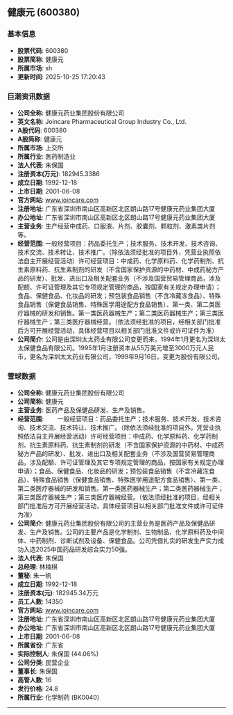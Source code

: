 ## 健康元 (600380)

### 基本信息

- **股票代码**: 600380
- **股票简称**: 健康元
- **所属市场**: sh
- **更新时间**: 2025-10-25 17:20:43

### 巨潮资讯数据

- **公司全称**: 健康元药业集团股份有限公司
- **英文名称**: Joincare Pharmaceutical Group Industry Co., Ltd.
- **A股代码**: 600380
- **A股简称**: 健康元
- **所属市场**: 上交所
- **所属行业**: 医药制造业
- **法人代表**: 朱保国
- **注册资本(万元)**: 182945.3386
- **成立日期**: 1992-12-18
- **上市日期**: 2001-06-08
- **官方网站**: www.joincare.com
- **注册地址**: 广东省深圳市南山区高新区北区朗山路17号健康元药业集团大厦
- **办公地址**: 广东省深圳市南山区高新区北区朗山路17号健康元药业集团大厦
- **主营业务**: 生产经营中成药、口服液、片剂、胶囊剂、颗粒剂、激素类片剂等。
- **经营范围**: 一般经营项目：药品委托生产；技术服务、技术开发、技术咨询、技术交流、技术转让、技术推广。（除依法须经批准的项目外，凭营业执照依法自主开展经营活动）许可经营项目：中成药、化学原料药、化学药制剂、抗生素原料药、抗生素制剂的研发（不含国家保护资源的中药材、中成药秘方产品的研发）、批发、进出口及相关配套业务（不涉及国营贸易管理商品，涉及配额、许可证管理及其它专项规定管理的商品，按国家有关规定办理申请）；食品、保健食品、化妆品的研发；预包装食品销售（不含冷藏冻食品）、特殊食品销售（保健食品销售、特殊医学用途配方食品销售）、第一类、第二类医疗器械的研发和销售。第一类医药器械生产；第二类医药器械生产；第三类医疗器械生产；第三类医疗器械经营。（依法须经批准的项目，经相关部门批准后方可开展经营活动，具体经营项目以相关部门批准文件或许可证件为准）
- **公司简介**: 公司是由深圳太太药业有限公司变更而来，1994年1月更名为深圳太太保健食品有限公司。1995年1月注册资本从55万美元增至3000万元人民币，更名为深圳太太药业有限公司，1999年9月16日，变更为股份有限公司。

### 雪球数据

- **公司全称**: 健康元药业集团股份有限公司
- **公司简称**: 健康元
- **主营业务**: 医药产品及保健品研发、生产及销售。
- **经营范围**: 　　一般经营项目：药品委托生产；技术服务、技术开发、技术咨询、技术交流、技术转让、技术推广。（除依法须经批准的项目外，凭营业执照依法自主开展经营活动）许可经营项目：中成药、化学原料药、化学药制剂、抗生素原料药、抗生素制剂的研发（不含国家保护资源的中药材、中成药秘方产品的研发）、批发、进出口及相关配套业务（不涉及国营贸易管理商品，涉及配额、许可证管理及其它专项规定管理的商品，按国家有关规定办理申请）；食品、保健食品、化妆品的研发；预包装食品销售（不含冷藏冻食品）、特殊食品销售（保健食品销售、特殊医学用途配方食品销售）、第一类、第二类医疗器械的研发和销售。第一类医药器械生产；第二类医药器械生产；第三类医疗器械生产；第三类医疗器械经营。（依法须经批准的项目，经相关部门批准后方可开展经营活动，具体经营项目以相关部门批准文件或许可证件为准）
- **公司简介**: 健康元药业集团股份有限公司的主营业务是医药产品及保健品研发、生产及销售。公司的主要产品是化学制剂、生物制品、化学原料药及中间体、中药制剂、诊断试剂及设备、保健食品。公司凭借扎实的研发生产实力成功入选2025中国药品研发综合实力50强。
- **法人代表**: 朱保国
- **总经理**: 林楠棋
- **董秘**: 朱一帆
- **成立日期**: 1992-12-18
- **注册资本(元)**: 182945.34万元
- **员工人数**: 14350
- **官方网站**: www.joincare.com
- **注册地址**: 广东省深圳市南山区高新区北区朗山路17号健康元药业集团大厦
- **办公地址**: 广东省深圳市南山区高新区北区朗山路17号健康元药业集团大厦
- **上市日期**: 2001-06-08
- **所属省份**: 广东省
- **实际控制人**: 朱保国 (44.06%)
- **公司分类**: 民营企业
- **董事长**: 朱保国
- **高管人数**: 16
- **发行价格**: 24.8
- **所属行业**: 化学制药 (BK0040)

---